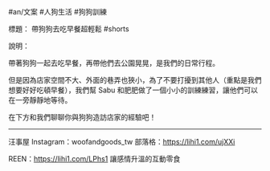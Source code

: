 #an/文案 #人狗生活 #狗狗訓練

標題：
帶狗狗去吃早餐超輕鬆 #shorts



說明：

帶著狗狗一起去吃早餐，再帶他們去公園晃晃，是我們的日常行程。

但是因為店家空間不大、外面的巷弄也狹小，為了不要打擾到其他人（重點是我們想要好好吃頓早餐），我們幫 Sabu 和肥肥做了一個小小的訓練練習，讓他們可以在一旁靜靜地等待。

在下方和我們聊聊你與狗狗造訪店家的經驗吧！

---

汪事屋
Instagram：woofandgoods_tw
部落格：https://lihi1.com/ujXXi

REEN：https://lihi1.com/LPhs1
讓感情升溫的互動零食